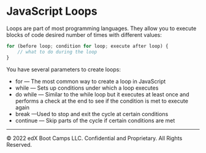 # JavaScript Loops
Loops are part of most programming languages. They allow you to execute blocks of code desired number of times with different values:

```js
for (before loop; condition for loop; execute after loop) {
    // what to do during the loop
}
```

You have several parameters to create loops:

* for — The most common way to create a loop in JavaScript
* while — Sets up conditions under which a loop executes
* do while — Similar to the while loop but it executes at least once and performs a check at the end to see if the condition is met to execute again
* break —Used to stop and exit the cycle at certain conditions
* continue — Skip parts of the cycle if certain conditions are met

---
© 2022 edX Boot Camps LLC. Confidential and Proprietary. All Rights Reserved.